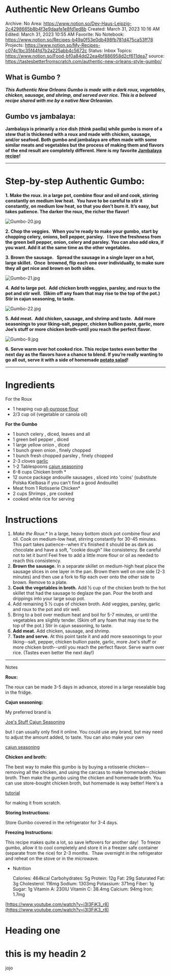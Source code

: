 # Authentic New Orleans Gumbo

Archive: No
Area: https://www.notion.so/Dev-Haus-Leipzig-2c4298665b8b4f3e9daafe1e8fd1ed8b
Created: March 31, 2023 10:16 AM
Edited: March 31, 2023 10:55 AM
Favorite: No
Notebook: https://www.notion.so/Recipes-b49a0f53e0db498fb781d475ca53ff78
Projects: https://www.notion.so/My-Recipes-c074c1bc35f44fd7b2a225abb4c5672c
Status: Inbox
Topics: https://www.notion.so/Food-bf0a84dd22ea4bf886958d2cf611dea7
source: https://tastesbetterfromscratch.com/authentic-new-orleans-style-gumbo/

## What is Gumbo ?

***This Authentic New Orleans Gumbo is made with a dark roux, vegetables, chicken, sausage, and shrimp, and served over rice. This is a beloved recipe shared with me by a native New Orleanian.***

## Gumbo vs jambalaya:

**Jambalaya is primarily a rice dish (think paella) while gumbo is more of a stew that is thickened with a roux and made with chicken, sausage, and/or seafood. Both gumbo and jambalaya are often made with some similar meats and vegetables but the process of making them and flavors of the end result are completely different. Here is my favorite [Jambalaya recipe](https://tastesbetterfromscratch.com/one-pan-jambalaya/)!**

---

# ****Step-by-step Authentic Gumbo:****

**1. Make the roux. in a large pot, combine flour and oil and cook, stirring constantly on medium low heat.  You have to be careful to stir it constantly, on medium low heat, so that you don’t burn it. It’s easy, but takes patience. The darker the roux, the richer the flavor!**

![Gumbo-20.jpg](Authentic%20New%20Orleans%20Gumbo%2039b0effc4b49414689621f4e27108a46/Gumbo-20.jpg)

**2. Chop the veggies.  When you’re ready to make your gumbo, start by chopping celery, onions, bell pepper, parsley.   I love the freshness from the green bell pepper, onion, celery and parsley. You can also add okra, if you want. Add it at the same time as the other vegetables.**

**3. Brown the sausage.   Spread the sausage in a single layer on a hot, large skillet.  Once  browned, flip each one over individually, to make sure they all get nice and brown on both sides.**

![Gumbo-21.jpg](Authentic%20New%20Orleans%20Gumbo%2039b0effc4b49414689621f4e27108a46/Gumbo-21.jpg)

**4. Add to large pot.  Add chicken broth veggies, parsley, and roux to the pot and stir well.  (Skim off any foam that may rise to the top of the pot.) Stir in cajun seasoning, to taste.**

![Gumbo-22.jpg](Authentic%20New%20Orleans%20Gumbo%2039b0effc4b49414689621f4e27108a46/Gumbo-22.jpg)

**5. Add meat.  Add chicken, sausage, and shrimp and taste.  Add more seasonings to your liking–salt, pepper, chicken bullion paste, garlic, more Joe’s stuff or more chicken broth–until you reach the perfect flavor.**

![Gumbo-9.jpg](Authentic%20New%20Orleans%20Gumbo%2039b0effc4b49414689621f4e27108a46/Gumbo-9.jpg)

**6. Serve warm over hot cooked rice. This recipe tastes even better the next day as the flavors have a chance to blend. If you’re really wanting to go all out, serve it with a side of homemade [potato salad](https://tastesbetterfromscratch.com/traditional-potato-salad/)!**

---

# Ingredients

 For the Roux 

- 1 heaping cup [all-purpose flour](https://amzn.to/3WuUaqR)
- 2/3 cup oil (vegetable or canola oil)

****For the Gumbo****

- 1 bunch celery , diced, leaves and all
- 1 green bell pepper , diced
- 1 large yellow onion , diced
- 1 bunch green onion , finely chopped
- 1 bunch fresh chopped parsley , finely chopped
- 2-3 cloves [garlic](https://amzn.to/3CRtR7a)
- 1-2 Tablespoons [cajun seasoning](https://amzn.to/3Ey4ysz)
- 6-8 cups Chicken broth *
- 12 ounce package andouille sausages , sliced into 'coins' (substitute Polska Kielbasa if you can't find a good Andouille)
- Meat from 1 Rotisserie Chicken*
- 2 cups Shrimps , pre cooked
- cooked white rice for serving

# Instructions

1. **Make the Roux*:** In a large, heavy bottom stock pot combine flour and oil. Cook on medium-low heat, stirring constantly for 30-45 minutes. This part takes patience--when it's finished it should be as dark as chocolate and have a soft, "cookie dough" like consistency. Be careful not to let it burn! Feel free to add a little more flour or oil as needed to reach this consistency.
2. **Brown the sausage.** In a separate skillet on medium-high heat place the sausage slices in one layer in the pan. Brown them well on one side (2-3 minutes) and then use a fork to flip each over onto the other side to brown. Remove to a plate.
3. **Cook the vegetables in broth.** Add ½ cup of the chicken broth to the hot skillet that had the sausage to deglaze the pan. Pour the broth and drippings into your large soup pot.
4. Add remaining 5 ½ cups of chicken broth. Add veggies, parsley, garlic and roux to the pot and stir well.
5. Bring to a boil over medium heat and boil for 5-7 minutes, or until the vegetables are slightly tender. (Skim off any foam that may rise to the top of the pot.) Stir in cajun seasoning, to taste.
6. **Add meat.** Add chicken, sausage, and shrimp.
7. **Taste and serve.** At this point taste it and add more seasonings to your liking--salt, pepper, chicken bullion paste, garlic, more Joe's stuff or more chicken broth--until you reach the perfect flavor. Serve warm over rice. (Tastes even better the next day!)

---

Notes

**Roux:**

The roux can be made 3-5 days in advance, stored in a large resealable bag in the fridge.

**Cajun seasoning:**

My preferred brand is

[Joe's Stuff Cajun Seasoning](https://amzn.to/32pHQMw)

but I can usually only find it online. You could use any brand, but may need to adjust the amount added, to taste. You can also make your own

[cajun seasoning](https://www.gimmesomeoven.com/cajun-seasoning/)

**Chicken and broth:**

The best way to make this gumbo is by buying a rotisserie chicken--removing all the chicken, and using the carcass to make homemade chicken broth. Then make the gumbo using the chicken and homemade broth. You can use store-bought chicken broth, but homemade is way better! Here's a

[tutorial](https://tastesbetterfromscratch.com/homemade-chicken-broth-how-to-get-the-most-from-your-rotisserie-chicken/)

for making it from scratch.

**Storing Instructions:**

Store Gumbo covered in the refrigerator for 3-4 days.

**Freezing Instructions:**

This recipe makes quite a lot, so save leftovers for another day!  To freeze gumbo, allow it to cool completely and store it in a freezer safe container (separate from the rice) for 2-3 months.  Thaw overnight in the refrigerator and reheat on the stove or in the microwave.

- Nutrition
    
    Calories: 464kcal
    Carbohydrates: 5g
    Protein: 12g
    Fat: 29g
    Saturated Fat: 3g
    Cholesterol: 116mg
    Sodium: 1303mg
    Potassium: 371mg
    Fiber: 1g
    Sugar: 1g
    Vitamin A: 230IU
    Vitamin C: 38.4mg
    Calcium: 94mg
    Iron: 1.7mg
    

[https://www.youtube.com/watch?v=i3I3FiK3_r8](https://www.youtube.com/watch?v=i3I3FiK3_r8)
# Heading one
# this is my headin 2
jojo